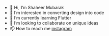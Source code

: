 - 👋 Hi, I’m Shaheer Mubarak
- 👀 I’m interested in converting design into code
- 🌱 I’m currently learning Flutter
- 💞️ I’m looking to collaborate on unique ideas
- 📫 How to reach me [instagram](https://instagram.com/shaheerux)

<!---
shaheer-hybreed/shaheer-hybreed is a ✨ special ✨ repository because its `README.md` (this file) appears on your GitHub profile.
You can click the Preview link to take a look at your changes.
--->
